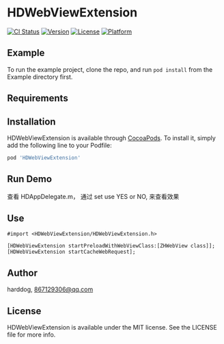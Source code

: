 # HDWebViewExtension

[![CI Status](https://img.shields.io/travis/harddog/HDWebViewExtension.svg?style=flat)](https://travis-ci.org/harddog/HDWebViewExtension)
[![Version](https://img.shields.io/cocoapods/v/HDWebViewExtension.svg?style=flat)](https://cocoapods.org/pods/HDWebViewExtension)
[![License](https://img.shields.io/cocoapods/l/HDWebViewExtension.svg?style=flat)](https://cocoapods.org/pods/HDWebViewExtension)
[![Platform](https://img.shields.io/cocoapods/p/HDWebViewExtension.svg?style=flat)](https://cocoapods.org/pods/HDWebViewExtension)

## Example

To run the example project, clone the repo, and run `pod install` from the Example directory first.

## Requirements

## Installation

HDWebViewExtension is available through [CocoaPods](https://cocoapods.org). To install
it, simply add the following line to your Podfile:

```ruby
pod 'HDWebViewExtension'
```

## Run Demo
查看 HDAppDelegate.m， 通过 set use YES or NO, 来查看效果

## Use
```
#import <HDWebViewExtension/HDWebViewExtension.h>

[HDWebViewExtension startPreloadWithWebViewClass:[ZHWebView class]];
[HDWebViewExtension startCacheWebRequest];
```

## Author

harddog, 867129306@qq.com

## License

HDWebViewExtension is available under the MIT license. See the LICENSE file for more info.
